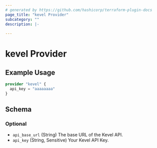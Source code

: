 ```yaml
---
# generated by https://github.com/hashicorp/terraform-plugin-docs
page_title: "kevel Provider"
subcategory: ""
description: |-
  
---
```


# kevel Provider



## Example Usage

```terraform
provider "kevel" {
  api_key = "aaaaaaaa"
}
```

<!-- schema generated by tfplugindocs -->
## Schema

### Optional

- `api_base_url` (String) The base URL of the Kevel API.
- `api_key` (String, Sensitive) Your Kevel API Key.
